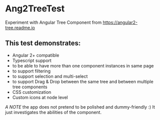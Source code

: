 # Ang2TreeTest
Experiment with Angular Tree Component from https://angular2-tree.readme.io

## This test demonstrates:
- Angular 2+ compatible
- Typescript support
- to be able to have more than one component instances in same page
- to support filtering
- to support selection and multi-select
- to support Drag & Drop between the same tree and between multiple tree components
- CSS customization
- Custom icons at node level

*A NOTE*
the app does not pretend to be polished and dummy-friendly :) It just investigates the abilities of the component.
